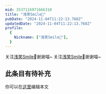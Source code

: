 ```yaml
---
mid: 3537116971666310
title: "浅笑Smile゚"
pubDate: "2024-11-04T11:22:13.768Z"
updatedDate: "2024-11-04T11:22:13.768Z"
profile:
  {
    Nickname: ["浅笑Smile゚"],
  }
---
```


关注[浅笑Smile゚](https://space.bilibili.com/3537116971666310)谢谢喵~ 关注[浅笑Smile゚](https://space.bilibili.com/3537116971666310)谢谢喵~

## 此条目有待补充
你可以在[这里](https://github.com/Yuhanawa/VTuber.ICU/edit/master/src/content/v/浅笑Smile゚/index.md)编辑本文
